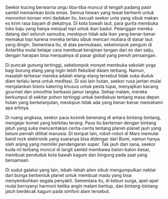 Seekor kucing berwarna ungu tiba-tiba muncul di tengah padang pasir sambil memainkan biola emas. Semua hewan yang lewat berhenti untuk menonton konser mini dadakan itu, kecuali seekor unta yang sibuk makan es krim rasa bayam di dekatnya. Di kota bawah laut, para gurita membuka toko baju yang hanya menjual topi untuk ikan badut. Pelanggan mereka datang dari seluruh samudra, meskipun tidak ada ikan yang benar-benar memakai topi karena mereka terlalu sibuk mencari mutiara di dasar laut yang dingin. Sementara itu, di atas permukaan, sekelompok penguin di Antartika mulai belajar cara membuat kerajinan tangan dari es dan salju, dengan harapan bisa menjualnya di pasar global yang penuh persaingan.

Di puncak gunung tertinggi, sekelompok monyet membuka sekolah yoga bagi burung elang yang ingin lebih fleksibel dalam terbang. Namun, masalah terbesar mereka adalah elang-elang tersebut tidak suka duduk diam terlalu lama untuk meditasi. Di sisi lain hutan, seekor rusa jantan mulai menjalankan bisnis katering khusus untuk pesta tupai, menyajikan kacang gourmet dan smoothie berbasis jamur langka. Setiap malam, mereka berkumpul di sekitar pohon tertinggi untuk berdiskusi tentang masa depan hutan yang berkelanjutan, meskipun tidak ada yang benar-benar memahami apa artinya.

Di ruang angkasa, seekor paus kosmik berenang di antara bintang-bintang, mengejar komet yang berkilau terang. Paus itu berteman dengan bintang jatuh yang suka menceritakan cerita-cerita tentang planet-planet jauh yang belum pernah dilihat manusia. Di tempat lain, robot-robot di Mars memulai band rock elektronik yang suaranya bisa didengar dari Bumi, namun hanya oleh anjing yang memiliki pendengaran super. Tak jauh dari sana, seekor kuda nil terbang muncul di langit sambil membawa balon-balon besar, membuat penduduk kota bawah kagum dan bingung pada saat yang bersamaan.

Di sudut galaksi yang lain, lebah-lebah alien sibuk mengumpulkan nektar dari bunga berbentuk planet untuk membuat madu yang bisa menyembuhkan segala penyakit. Sementara itu, di kebun surga, apel-apel mulai bernyanyi harmoni ketika angin malam bertiup, dan bintang-bintang jatuh berdecak kagum pada simfoni alam tersebut.
